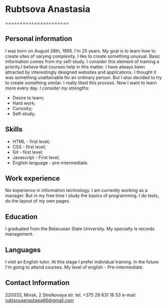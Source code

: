 # Rubtsova Anastasia 
======================

## Personal information 
I was born on August 28th, 1995. I'm 25 years. 
My goal is to learn how to create sites of varying complexity. I like to create something unusual.
Basic information comes from my self-study. I consider this element of training a priority.I believe that courses help in this matter.
I have always been attracted by interestingly designed websites and applications. I thought it was something unattainable for an ordinary person. 
But I also decided to try to create something similar. I really liked this process. Now I want to learn more every day.
 _I consider my strengths:_
* Desire to learn;
* Hard work;
* Curiosity;
* Self-study;

## Skills
* HTML - first level;
* CSS - first level;
* Git - first level;
* Javascript - First level;
* English language - pre-intermediate.

## Work experience
No experience in information technology. I am currently working as a manager. 
But in my free time I study the basics of programming. I do tests, do the layout of my own pages.

## Education
I graduated from the Belarusian State University. My specialty is records management.

## Languages
I visit an English tutor. At this stage I prefer individual training.
In the future I'm going to attend courses.
My level of english - Pre-intermediate.

## Contact Information
220033, Minsk, 2 Strelkovaya str.
tel. +375 29 631 16 53
e-mail: rubtsovaanastasia66@gmail.com



